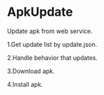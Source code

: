 ApkUpdate
=========

Update apk from web service.

1.Get update list by update.json.

2.Handle behavior that updates.

3.Download apk.

4.Install apk.

